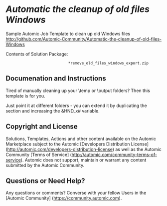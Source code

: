 *Automatic the cleanup of old files Windows*
=============


Sample Automic Job Template to clean up old Windows files
http://github.com/Automic-Community/Automatic-the-cleanup-of-old-files-Windows

<!-- List of attached files -->
Contents of Solution Package:

						
								*remove_old_files_windows_export.zip
								
						


Documenation and Instructions
---

<p>Tired of manually cleaning up your \temp or \output folders? Then this template is for you.</p>
<p>Just point it at different folders - you can extend it by duplicating the section and increasing the &amp;HND_x# variable.</p>

Copyright and License
---

Solutions, Templates, Actions and other content available on the Automic Marketplace subject to the Automic [Developers Distribution License] (http://automic.com/developers-distribution-license) as well as the Automic Community [Terms of Service] (http://automic.com/community-terms-of-service).
Automic does not support, maintain or warrant any content submitted by the Automic Community.



Questions or Need Help? 
---
Any questions or comments? Converse with your fellow Users in the [Automic Community] (https://community.automic.com).